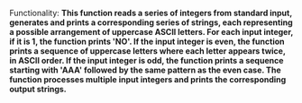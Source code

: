 Functionality: **This function reads a series of integers from standard input, generates and prints a corresponding series of strings, each representing a possible arrangement of uppercase ASCII letters. For each input integer, if it is 1, the function prints 'NO'. If the input integer is even, the function prints a sequence of uppercase letters where each letter appears twice, in ASCII order. If the input integer is odd, the function prints a sequence starting with 'AAA' followed by the same pattern as the even case. The function processes multiple input integers and prints the corresponding output strings.**